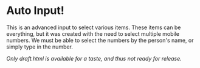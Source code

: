 # Auto Input!

This is an advanced input to select various items.  These items can be everything, but it was created with the need to select multiple mobile numbers.  We must be able to select the numbers by the person's name, or simply type in the number.

*Only draft.html is available for a taste, and thus not ready for release.*
